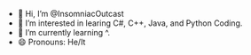 - 👋 Hi, I’m @InsomniacOutcast
- 👀 I’m interested in learing C#, C++, Java, and Python Coding.
- 🌱 I’m currently learning ^.
- 😄 Pronouns: He/It

<!---
InsomniacOutcast/InsomniacOutcast is a ✨ special ✨ repository because its `README.md` (this file) appears on your GitHub profile.
You can click the Preview link to take a look at your changes.
--->
